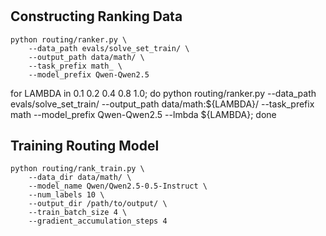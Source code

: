 #

## Constructing Ranking Data

```
python routing/ranker.py \
    --data_path evals/solve_set_train/ \
    --output_path data/math/ \
    --task_prefix math_ \
    --model_prefix Qwen-Qwen2.5
```

for LAMBDA in 0.1 0.2 0.4 0.8 1.0; do python routing/ranker.py --data_path evals/solve_set_train/ --output_path data/math:${LAMBDA}/ --task_prefix math --model_prefix Qwen-Qwen2.5 --lmbda ${LAMBDA}; done

## Training Routing Model

```
python routing/rank_train.py \
    --data_dir data/math/ \
    --model_name Qwen/Qwen2.5-0.5-Instruct \
    --num_labels 10 \
    --output_dir /path/to/output/ \
    --train_batch_size 4 \
    --gradient_accumulation_steps 4
```